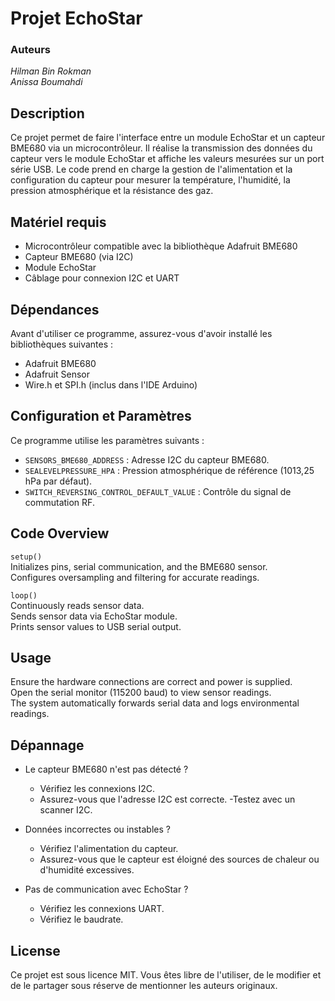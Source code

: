 # Projet EchoStar
### Auteurs
*Hilman Bin Rokman*  
*Anissa Boumahdi*

## Description

Ce projet permet de faire l'interface entre un module EchoStar et un capteur BME680 via un microcontrôleur. Il réalise la transmission des données du capteur vers le module EchoStar et affiche les valeurs mesurées sur un port série USB. Le code prend en charge la gestion de l'alimentation et la configuration du capteur pour mesurer la température, l'humidité, la pression atmosphérique et la résistance des gaz.

## Matériel requis

- Microcontrôleur compatible avec la bibliothèque Adafruit BME680  
- Capteur BME680 (via I2C)  
- Module EchoStar  
- Câblage pour connexion I2C et UART  

## Dépendances
Avant d'utiliser ce programme, assurez-vous d'avoir installé les bibliothèques suivantes :
- Adafruit BME680 
- Adafruit Sensor
- Wire.h et SPI.h (inclus dans l'IDE Arduino)

## Configuration et Paramètres
Ce programme utilise les paramètres suivants :
- `SENSORS_BME680_ADDRESS` : Adresse I2C du capteur BME680.
- `SEALEVELPRESSURE_HPA` : Pression atmosphérique de référence (1013,25 hPa par défaut).
- `SWITCH_REVERSING_CONTROL_DEFAULT_VALUE` : Contrôle du signal de commutation RF.



## Code Overview

`setup()`  
Initializes pins, serial communication, and the BME680 sensor.  
Configures oversampling and filtering for accurate readings.  

`loop()`  
Continuously reads sensor data.  
Sends sensor data via EchoStar module.  
Prints sensor values to USB serial output.  

## Usage
Ensure the hardware connections are correct and power is supplied.  
Open the serial monitor (115200 baud) to view sensor readings.  
The system automatically forwards serial data and logs environmental readings.  

## Dépannage
- Le capteur BME680 n'est pas détecté ?
  - Vérifiez les connexions I2C.
  - Assurez-vous que l'adresse I2C est correcte.
  -Testez avec un scanner I2C.

- Données incorrectes ou instables ?
  - Vérifiez l'alimentation du capteur.
  - Assurez-vous que le capteur est éloigné des sources de chaleur ou d'humidité excessives.

- Pas de communication avec EchoStar ?
  - Vérifiez les connexions UART.
  - Vérifiez le baudrate.

## License
Ce projet est sous licence MIT. Vous êtes libre de l'utiliser, de le modifier et de le partager sous réserve de mentionner les auteurs originaux.
